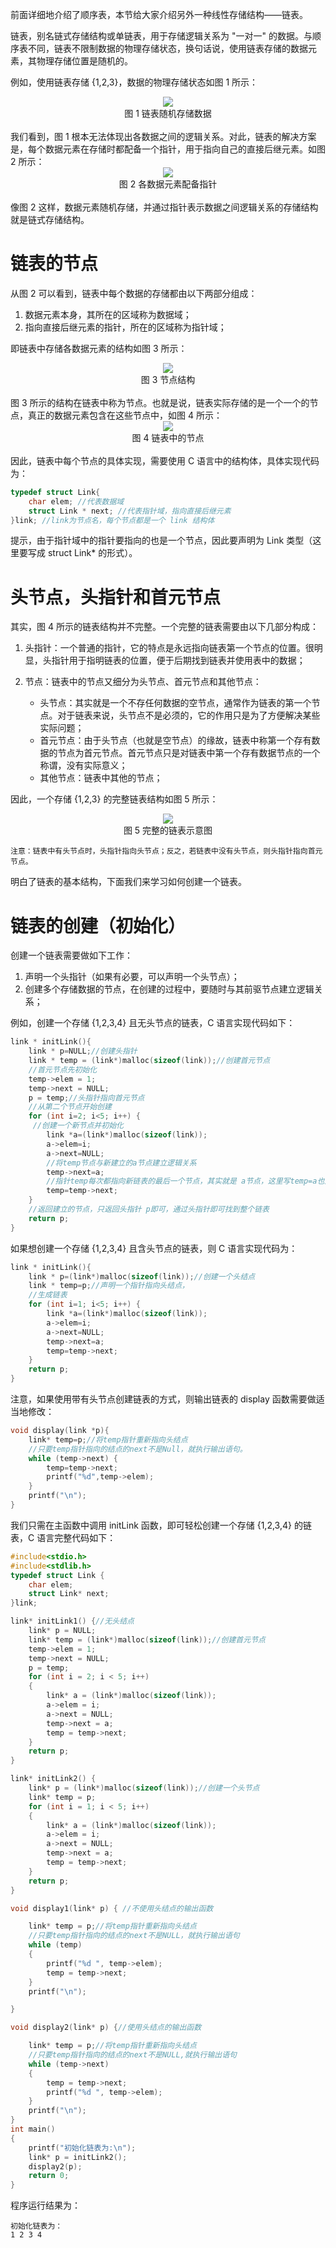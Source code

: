 前面详细地介绍了顺序表，本节给大家介绍另外一种线性存储结构——链表。

链表，别名链式存储结构或单链表，用于存储逻辑关系为 "一对一" 的数据。与顺序表不同，链表不限制数据的物理存储状态，换句话说，使用链表存储的数据元素，其物理存储位置是随机的。

例如，使用链表存储 {1,2,3}，数据的物理存储状态如图 1 所示：

<div align="center"><img src="https://img1.imgtp.com/2023/08/20/EJtvBef3.gif"></div>
<div align="center">图 1 链表随机存储数据</div>

<br>
我们看到，图 1 根本无法体现出各数据之间的逻辑关系。对此，链表的解决方案是，每个数据元素在存储时都配备一个指针，用于指向自己的直接后继元素。如图 2 所示：

<div align="center"><img src="https://img1.imgtp.com/2023/08/20/HX45P4rl.gif"></div>
<div align="center">图 2 各数据元素配备指针</div>

<br>
像图 2 这样，数据元素随机存储，并通过指针表示数据之间逻辑关系的存储结构就是链式存储结构。

# 链表的节点
从图 2 可以看到，链表中每个数据的存储都由以下两部分组成：

1. 数据元素本身，其所在的区域称为数据域；
2. 指向直接后继元素的指针，所在的区域称为指针域；

即链表中存储各数据元素的结构如图 3 所示：
<div align="center"><img src="https://img1.imgtp.com/2023/08/20/hijXgiSD.gif"></div>
<div align="center">图 3 节点结构</div>

<br>
图 3 所示的结构在链表中称为节点。也就是说，链表实际存储的是一个一个的节点，真正的数据元素包含在这些节点中，如图 4 所示：

<div align="center"><img src="https://img1.imgtp.com/2023/08/20/ARkKGbrl.gif"></div>
<div align="center">图 4 链表中的节点</div>

<br>
因此，链表中每个节点的具体实现，需要使用 C 语言中的结构体，具体实现代码为：

```c++
typedef struct Link{
    char elem; //代表数据域
    struct Link * next; //代表指针域，指向直接后继元素
}link; //link为节点名，每个节点都是一个 link 结构体
```

提示，由于指针域中的指针要指向的也是一个节点，因此要声明为 Link 类型（这里要写成 struct Link* 的形式）。

# 头节点，头指针和首元节点

其实，图 4 所示的链表结构并不完整。一个完整的链表需要由以下几部分构成：
1. 头指针：一个普通的指针，它的特点是永远指向链表第一个节点的位置。很明显，头指针用于指明链表的位置，便于后期找到链表并使用表中的数据；
2. 节点：链表中的节点又细分为头节点、首元节点和其他节点：

    * 头节点：其实就是一个不存任何数据的空节点，通常作为链表的第一个节点。对于链表来说，头节点不是必须的，它的作用只是为了方便解决某些实际问题；
    * 首元节点：由于头节点（也就是空节点）的缘故，链表中称第一个存有数据的节点为首元节点。首元节点只是对链表中第一个存有数据节点的一个称谓，没有实际意义；
    * 其他节点：链表中其他的节点；

因此，一个存储 {1,2,3} 的完整链表结构如图 5 所示：

<div align="center"><img src="https://img1.imgtp.com/2023/08/20/qWe192sL.gif"></div>
<div align="center">图 5 完整的链表示意图</div>

    注意：链表中有头节点时，头指针指向头节点；反之，若链表中没有头节点，则头指针指向首元节点。

明白了链表的基本结构，下面我们来学习如何创建一个链表。

# 链表的创建（初始化）
创建一个链表需要做如下工作：
1. 声明一个头指针（如果有必要，可以声明一个头节点）；
2. 创建多个存储数据的节点，在创建的过程中，要随时与其前驱节点建立逻辑关系；

例如，创建一个存储 {1,2,3,4} 且无头节点的链表，C 语言实现代码如下：

```c++
link * initLink(){
    link * p=NULL;//创建头指针
    link * temp = (link*)malloc(sizeof(link));//创建首元节点
    //首元节点先初始化
    temp->elem = 1;
    temp->next = NULL;
    p = temp;//头指针指向首元节点
    //从第二个节点开始创建
    for (int i=2; i<5; i++) {
     //创建一个新节点并初始化
        link *a=(link*)malloc(sizeof(link));
        a->elem=i;
        a->next=NULL;
        //将temp节点与新建立的a节点建立逻辑关系
        temp->next=a;
        //指针temp每次都指向新链表的最后一个节点，其实就是 a节点，这里写temp=a也对
        temp=temp->next;
    }
    //返回建立的节点，只返回头指针 p即可，通过头指针即可找到整个链表
    return p;
}
```

如果想创建一个存储 {1,2,3,4} 且含头节点的链表，则 C 语言实现代码为：

```c++
link * initLink(){
    link * p=(link*)malloc(sizeof(link));//创建一个头结点
    link * temp=p;//声明一个指针指向头结点，
    //生成链表
    for (int i=1; i<5; i++) {
        link *a=(link*)malloc(sizeof(link));
        a->elem=i;
        a->next=NULL;
        temp->next=a;
        temp=temp->next;
    }
    return p;
}
```

注意，如果使用带有头节点创建链表的方式，则输出链表的 display 函数需要做适当地修改：

```c++
void display(link *p){
    link* temp=p;//将temp指针重新指向头结点
    //只要temp指针指向的结点的next不是Null，就执行输出语句。
    while (temp->next) {
        temp=temp->next;
        printf("%d",temp->elem);
    }
    printf("\n");
}
```

我们只需在主函数中调用 initLink 函数，即可轻松创建一个存储 {1,2,3,4} 的链表，C 语言完整代码如下：

```c++
#include<stdio.h>
#include<stdlib.h>
typedef struct Link {
	char elem;
	struct Link* next;
}link;

link* initLink1() {//无头结点
	link* p = NULL;
	link* temp = (link*)malloc(sizeof(link));//创建首元节点
	temp->elem = 1;
	temp->next = NULL;
	p = temp;
	for (int i = 2; i < 5; i++)
	{
		link* a = (link*)malloc(sizeof(link));
		a->elem = i;
		a->next = NULL;
		temp->next = a;
		temp = temp->next;
	}
	return p;
}

link* initLink2() {
	link* p = (link*)malloc(sizeof(link));//创建一个头节点
	link* temp = p;
	for (int i = 1; i < 5; i++)
	{
		link* a = (link*)malloc(sizeof(link));
		a->elem = i;
		a->next = NULL;
		temp->next = a;
		temp = temp->next;
	}
	return p;
}

void display1(link* p) { //不使用头结点的输出函数

	link* temp = p;//将temp指针重新指向头结点
	//只要temp指针指向的结点的next不是NULL，就执行输出语句
	while (temp)
	{
		printf("%d ", temp->elem);
		temp = temp->next;
	}
	printf("\n");

}

void display2(link* p) {//使用头结点的输出函数

	link* temp = p;//将temp指针重新指向头结点
	//只要temp指针指向的结点的next不是NULL,就执行输出语句
	while (temp->next)
	{
		temp = temp->next;
		printf("%d ", temp->elem);
	}
	printf("\n");
}
int main()
{
	printf("初始化链表为:\n");
	link* p = initLink2();
	display2(p);
	return 0;
}
```

程序运行结果为：

    初始化链表为：
    1 2 3 4